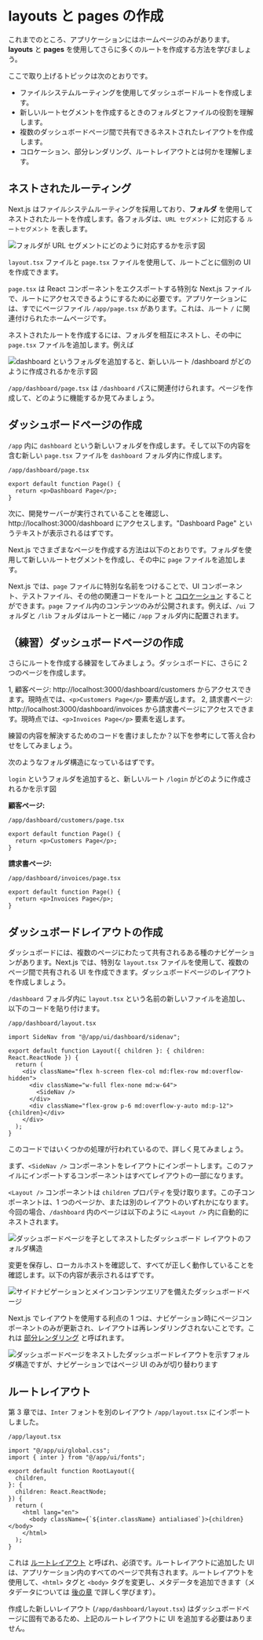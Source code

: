 # layouts と pages の作成

これまでのところ、アプリケーションにはホームページのみがあります。**layouts** と **pages** を使用してさらに多くのルートを作成する方法を学びましょう。

ここで取り上げるトピックは次のとおりです。

- ファイルシステムルーティングを使用してダッシュボードルートを作成します。
- 新しいルートセグメントを作成するときのフォルダとファイルの役割を理解します。
- 複数のダッシュボードページ間で共有できるネストされたレイアウトを作成します。
- コロケーション、部分レンダリング、ルートレイアウトとは何かを理解します。

## ネストされたルーティング

Next.js はファイルシステムルーティングを採用しており、**フォルダ** を使用してネストされたルートを作成します。各フォルダは、`URL セグメント` に対応する `ルートセグメント` を表します。

![フォルダが URL セグメントにどのように対応するかを示す図](/_images/folders-to-url-segments.avif)

`layout.tsx` ファイルと `page.tsx` ファイルを使用して、ルートごとに個別の UI を作成できます。

`page.tsx` は React コンポーネントをエクスポートする特別な Next.js ファイルで、ルートにアクセスできるようにするために必要です。アプリケーションには、すでにページファイル `/app/page.tsx` があります。これは、ルート `/` に関連付けられたホームページです。

ネストされたルートを作成するには、フォルダを相互にネストし、その中に `page.tsx` ファイルを追加します。例えば

![`dashboard` というフォルダを追加すると、新しいルート `/dashboard` がどのように作成されるかを示す図](/_images/dashboard-route.avif)

`/app/dashboard/page.tsx` は `/dashboard` パスに関連付けられます。ページを作成して、どのように機能するか見てみましょう。

## ダッシュボードページの作成

`/app` 内に `dashboard` という新しいフォルダを作成します。そして以下の内容を含む新しい `page.tsx` ファイルを `dashboard` フォルダ内に作成します。

`/app/dashboard/page.tsx`

```tsx
export default function Page() {
  return <p>Dashboard Page</p>;
}
```

次に、開発サーバーが実行されていることを確認し、http://localhost:3000/dashboard にアクセスします。"Dashboard Page" というテキストが表示されるはずです。

Next.js でさまざまなページを作成する方法は以下のとおりです。フォルダを使用して新しいルートセグメントを作成し、その中に `page` ファイルを追加します。

Next.js では、`page` ファイルに特別な名前をつけることで、UI コンポーネント、テストファイル、その他の関連コードをルートと [コロケーション](https://nextjs.org/docs/app/building-your-application/routing#colocation) することができます。`page` ファイル内のコンテンツのみが公開されます。例えば、`/ui` フォルダと `/lib` フォルダはルートと一緒に `/app` フォルダ内に配置されます。

## （練習）ダッシュボードページの作成

さらにルートを作成する練習をしてみましょう。ダッシュボードに、さらに 2 つのページを作成します。

1, 顧客ページ: http://localhost:3000/dashboard/customers からアクセスできます。現時点では、`<p>Customers Page</p>` 要素が返します。
2, 請求書ページ: http://localhost:3000/dashboard/invoices から請求書ページにアクセスできます。現時点では、`<p>Invoices Page</p>` 要素を返します。

練習の内容を解決するためのコードを書けましたか？以下を参考にして答え合わせをしてみましょう。

次のようなフォルダ構造になっているはずです。

`login` というフォルダを追加すると、新しいルート `/login` がどのように作成されるかを示す図

**顧客ページ:**

`/app/dashboard/customers/page.tsx`

```tsx
export default function Page() {
  return <p>Customers Page</p>;
}
```

**請求書ページ:**

`/app/dashboard/invoices/page.tsx`

```tsx
export default function Page() {
  return <p>Invoices Page</p>;
}
```

## ダッシュボードレイアウトの作成

ダッシュボードには、複数のページにわたって共有されるある種のナビゲーションがあります。Next.js では、特別な `layout.tsx` ファイルを使用して、複数のページ間で共有される UI を作成できます。ダッシュボードページのレイアウトを作成しましょう。

`/dashboard` フォルダ内に `layout.tsx` という名前の新しいファイルを追加し、以下のコードを貼り付けます。

`/app/dashboard/layout.tsx`

```tsx
import SideNav from "@/app/ui/dashboard/sidenav";

export default function Layout({ children }: { children: React.ReactNode }) {
  return (
    <div className="flex h-screen flex-col md:flex-row md:overflow-hidden">
      <div className="w-full flex-none md:w-64">
        <SideNav />
      </div>
      <div className="flex-grow p-6 md:overflow-y-auto md:p-12">{children}</div>
    </div>
  );
}
```

このコードではいくつかの処理が行われているので、詳しく見てみましょう。

まず、`<SideNav />` コンポーネントをレイアウトにインポートします。このファイルにインポートするコンポーネントはすべてレイアウトの一部になります。

`<Layout />` コンポーネントは `children` プロパティを受け取ります。この子コンポーネントは、1 つのページか、または別のレイアウトのいずれかになります。今回の場合、`/dashboard` 内のページは以下のように `<Layout />` 内に自動的にネストされます。

![ダッシュボードページを子としてネストしたダッシュボード レイアウトのフォルダ構造](/_images/shared-layout.avif)

変更を保存し、ローカルホストを確認して、すべてが正しく動作していることを確認します。以下の内容が表示されるはずです。

![サイドナビゲーションとメインコンテンツエリアを備えたダッシュボードページ](/_images/shared-layout-page.avif)

Next.js でレイアウトを使用する利点の 1 つは、ナビゲーション時にページコンポーネントのみが更新され、レイアウトは再レンダリングされないことです。これは [部分レンダリング](https://nextjs.org/docs/app/building-your-application/routing/linking-and-navigating#3-partial-rendering) と呼ばれます。

![ダッシュボードページをネストしたダッシュボードレイアウトを示すフォルダ構造ですが、ナビゲーションではページ UI のみが切り替わります](/_images/partial-rendering-dashboard.avif)

## ルートレイアウト

第 3 章では、`Inter` フォントを別のレイアウト `/app/layout.tsx` にインポートしました。

`/app/layout.tsx`

```tsx
import "@/app/ui/global.css";
import { inter } from "@/app/ui/fonts";

export default function RootLayout({
  children,
}: {
  children: React.ReactNode;
}) {
  return (
    <html lang="en">
      <body className={`${inter.className} antialiased`}>{children}</body>
    </html>
  );
}
```

これは [ルートレイアウト](https://nextjs.org/docs/app/building-your-application/routing/pages-and-layouts#root-layout-required) と呼ばれ、必須です。ルートレイアウトに追加した UI は、アプリケーション内のすべてのページで共有されます。ルートレイアウトを使用して、`<html>` タグと `<body>` タグを変更し、メタデータを追加できます（メタデータについては [後の章](https://nextjs.org/learn/dashboard-app/adding-metadata) で詳しく学びます）。

作成した新しいレイアウト (`/app/dashboard/layout.tsx`) はダッシュボードページに固有であるため、上記のルートレイアウトに UI を追加する必要はありません。
